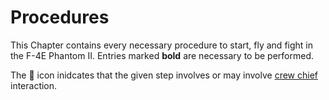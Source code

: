 # Procedures

This Chapter contains every necessary procedure to start, fly and fight in the F-4E Phantom II.
Entries marked **bold** are necessary to be performed.

The 🔧 icon inidcates that the given step involves or may involve
[crew chief](../crew_chief/overview.md) interaction.

